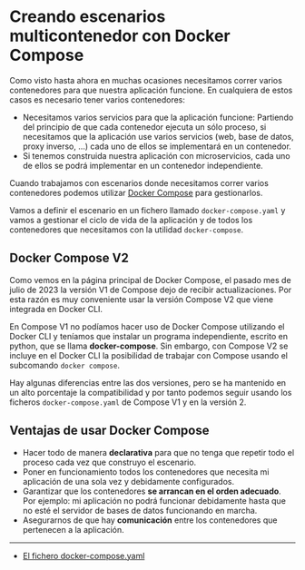# Creando escenarios multicontenedor con Docker Compose

Como visto hasta ahora en muchas ocasiones necesitamos correr varios contenedores para que nuestra aplicación funcione. En cualquiera de estos casos es necesario tener varios contenedores:

* Necesitamos varios servicios para que la aplicación funcione: Partiendo del principio de que cada contenedor ejecuta un sólo proceso, si necesitamos que la aplicación use varios servicios (web, base de datos, proxy inverso, ...) cada uno de ellos se implementará en un contenedor.
* Si tenemos construida nuestra aplicación con microservicios, cada uno de ellos se podrá implementar en un contenedor independiente.

Cuando trabajamos con escenarios donde necesitamos correr varios contenedores podemos utilizar [Docker Compose](https://docs.docker.com/compose/) para gestionarlos.

Vamos a definir el escenario en un fichero llamado `docker-compose.yaml` y vamos a gestionar el ciclo de vida de la aplicación y de todos los contenedores que necesitamos con la utilidad `docker-compose`.

## Docker Compose V2

Como vemos en la página principal de Docker Compose, el pasado mes de julio de 2023 la versión V1 de Compose dejo de recibir actualizaciones. Por esta razón es muy conveniente usar la versión Compose V2 que viene integrada en Docker CLI.

En Compose V1 no podíamos hacer uso de Docker Compose utilizando el Docker CLI y teníamos que instalar un programa independiente, escrito en python, que se llama **docker-compose**. Sin embargo, con Compose V2 se incluye en el Docker CLI la posibilidad de trabajar con Compose usando el subcomando `docker compose`.

Hay algunas diferencias entre las dos versiones, pero se ha mantenido en un alto porcentaje la compatibilidad y por tanto podemos seguir usando los ficheros `docker-compose.yaml` de Compose V1 y en la versión 2.

## Ventajas de usar Docker Compose

* Hacer todo de manera **declarativa** para que no tenga que repetir todo el proceso cada vez que construyo el escenario.
* Poner en funcionamiento todos los contenedores que necesita mi aplicación de una sola vez y debidamente configurados.
* Garantizar que los contenedores **se arrancan en el orden adecuado**. Por ejemplo: mi aplicación no podrá funcionar debidamente hasta que no esté el servidor de bases de datos funcionando en marcha.
* Asegurarnos de que hay **comunicación** entre los contenedores que pertenecen a la aplicación.

---

* [El fichero docker-compose.yaml](docker-compose.md)
